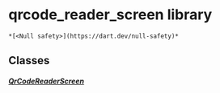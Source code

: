 


# qrcode_reader_screen library






    *[<Null safety>](https://dart.dev/null-safety)*





## Classes

##### [QrCodeReaderScreen](../smeup_screens_test_qrcode_reader_screen/QrCodeReaderScreen-class.md)



 















